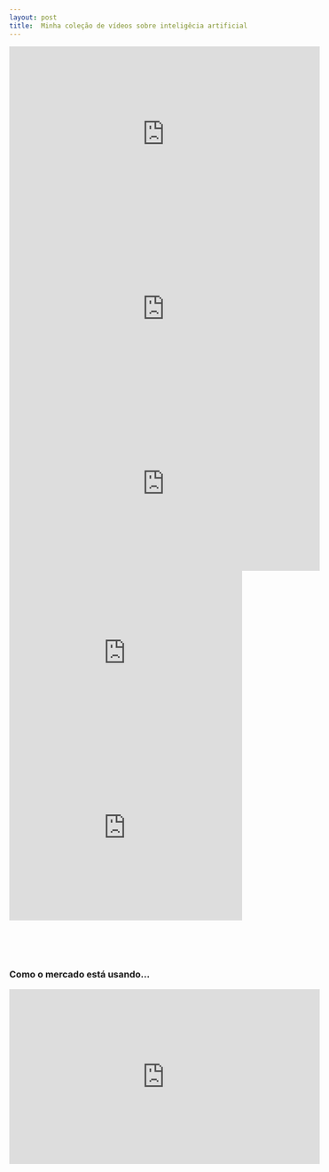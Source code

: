```yaml
---
layout: post
title:  Minha coleção de vídeos sobre inteligêcia artificial
---
```


<iframe width="560" height="315" src="https://www.youtube.com/embed/TqStNo21VfY" frameborder="0" allowfullscreen></iframe>

<iframe width="560" height="315" src="https://www.youtube.com/embed/5Qc0LUb3PB8" frameborder="0" allowfullscreen></iframe>

<iframe width="560" height="315" src="https://www.youtube.com/embed/Qb5JTtA0eeI" frameborder="0" allowfullscreen></iframe>

<iframe width="420" height="315" src="https://www.youtube.com/embed/LNcn2YUt1Ho" frameborder="0" allowfullscreen></iframe>

<iframe width="420" height="315" src="https://www.youtube.com/embed/y-NmGMnpe3E" frameborder="0" allowfullscreen></iframe>

<br /><br /><br />

### Como o mercado está usando...

<iframe width="560" height="315" src="https://www.youtube.com/embed/SDdH6y3orjU" frameborder="0" allowfullscreen></iframe>
